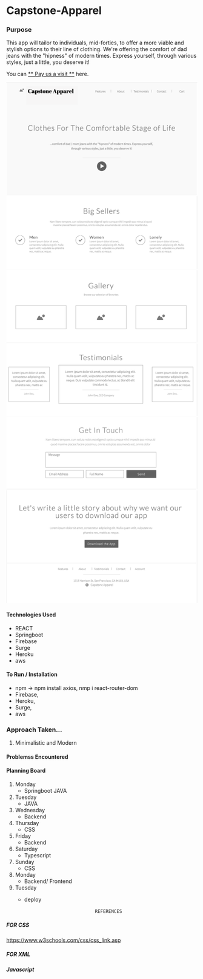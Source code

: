 # Capstone-Apparel


### Purpose
This app will tailor to individuals, mid-forties, to offer a more viable and stylish options to their line of clothing. We're offering the comfort of dad jeans with the "hipness" of modern times. Express yourself, through various styles, just a little, you deserve it!

You can [** Pay us a visit **](https://facebook.github.io/create-react-app/docs/getting-started) here.

![wireframe](./WireframeApparel1.png)
![wireframe](./WireframeApparel2.png)
![wireframe](./WireframeApparel3.png)
![wireframe](./WireframeApparel4.png)
![wireframe](./WireframeApparel5.png)
![wireframe](./WireframeApparel6.png)
 

 #### Technologies Used
 + REACT
 + Springboot
 + Firebase
 + Surge
 + Heroku
 + aws

 

 #### To Run / Installation
 + npm -> npm install axios, nmp i react-router-dom
 + Firebase, 
 + Heroku, 
 + Surge,
 + aws

 ### Approach Taken...
 1. Minimalistic and Modern


 #### Problemss Encountered


 #### Planning Board
 
 1. Monday
    + Springboot JAVA
 2. Tuesday
    + JAVA
 3. Wednesday
    + Backend
 4. Thursday
    + CSS
 5. Friday
    + Backend
 6. Saturday
    + Typescript
 7. Sunday
    + CSS
 8. Monday
    + Backend/ Frontend
 9. Tuesday
    + deploy




                                    REFERENCES

##### FOR CSS
https://www.w3schools.com/css/css_link.asp



##### FOR XML



##### Javascript

